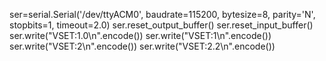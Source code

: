 ser=serial.Serial('/dev/ttyACM0', baudrate=115200, bytesize=8, parity='N', stopbits=1, timeout=2.0)
ser.reset_output_buffer()
ser.reset_input_buffer()
ser.write("VSET:1.0\n".encode())
ser.write("VSET:1\n".encode())
ser.write("VSET:2\n".encode())
ser.write("VSET:2.2\n".encode())
